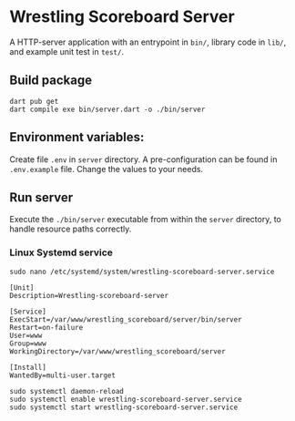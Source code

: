 # Wrestling Scoreboard Server

A HTTP-server application with an entrypoint in `bin/`, library code
in `lib/`, and example unit test in `test/`.

## Build package

```shell
dart pub get
dart compile exe bin/server.dart -o ./bin/server
```

## Environment variables:

Create file `.env` in `server` directory. 
A pre-configuration can be found in `.env.example` file. Change the values to your needs.

## Run server

Execute the `./bin/server` executable from within the `server` directory, to handle resource paths correctly.

### Linux Systemd service

```shell
sudo nano /etc/systemd/system/wrestling-scoreboard-server.service
```

```
[Unit]
Description=Wrestling-scoreboard-server

[Service]
ExecStart=/var/www/wrestling_scoreboard/server/bin/server
Restart=on-failure
User=www
Group=www
WorkingDirectory=/var/www/wrestling_scoreboard/server

[Install]
WantedBy=multi-user.target
```

```shell
sudo systemctl daemon-reload
sudo systemctl enable wrestling-scoreboard-server.service
sudo systemctl start wrestling-scoreboard-server.service
```
